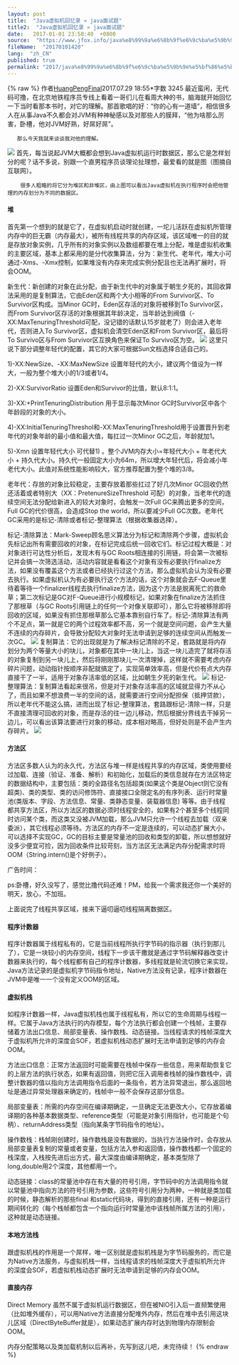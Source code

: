 ```yaml
---
layout: post
title:  "Java虚拟机回忆录 » java面试题"
title2:  "Java虚拟机回忆录 » java面试题"
date:   2017-01-01 23:58:40  +0800
source:  "https://www.jfox.info/java%e8%99%9a%e6%8b%9f%e6%9c%ba%e5%9b%9e%e5%bf%86%e5%bd%95.html"
fileName:  "20170101420"
lang:  "zh_CN"
published: true
permalink: "2017/java%e8%99%9a%e6%8b%9f%e6%9c%ba%e5%9b%9e%e5%bf%86%e5%bd%95.html"
---
```

{% raw %}
作者[HuangPengFinal](/u/760ba7ab8c81)2017.07.29 18:55*字数 3245
       最近蛮闲，无代码可撸，在北京地铁程序员专线上看着一哥们儿在看周大神的书，脑海就开始回忆一下当时看那本书时，对它的理解。那首歌唱的好：“你的心有一道墙”，相信很多人在从事Java不久都会对JVM有种神秘感以及对那些人的膜拜，“他为啥那么厉害，卧槽，他对JVM好熟，好屌好屌”。

       那么今天我就来谈谈我对他的理解。
![](8af5700.png)
       首先，每当说起JVM大概都会想到Java虚拟机运行时数据区，那么它是怎样划分的呢？话不多说，别跟一个直男程序员谈理论扯理想，最爱看的就是图（图摘自互联网）。

        很多人粗略的将它分为堆区和非堆区，由上图可以看出Java虚拟机在执行程序时会把他管理的内存划分为不同的数据区。

#### 堆

首先第一个想到的就是它了，在虚拟机启动时就创建，一坨儿活跃在虚拟机所管理内存中的巨无霸（内存最大），被所有线程共享的内存区域，该区域唯一的目的就是存放对象实例，几乎所有的对象实例以及数组都要在堆上分配，堆是虚拟机收集的主要区域，基本上都采用的是分代收集算法，分为：新生代、老年代，堆大小可通过-Xms、-Xmx控制，如果堆没有内存来完成实例分配且也无法再扩展时，将会OOM。

新生代：新创建的对象在此分配，由于新生代中的对象属于朝生夕死的，其回收算法采用的是复制算法，它由Eden区和两个大小相等的From Survivor区、To Survivor区构成。当Minor GC时，Eden区存活的对象将被移到To Survivor区，而From Survivor区存活的对象根据其年龄决定，当年龄达到阀值（-XX:MaxTenuringThreshold可配，没记错的话默认15岁就老了）则会进入老年代，否则进入To Survivor区，虚拟机会清空Eden区和From Survivor区，最后将To Survivo区与From Survivor区互换角色来保证To Survivo区为空。
![](5bfd1b9.png)
这里只说下部分调整年轻代的配置，其它的大家可根据Sun文档选择合适自己的。

1)-XX:NewSize、-XX:MaxNewSize  设置年轻代的大小，建议两个值设为一样大，一般为整个堆大小的1/3或者1/4。

2)-XX:SurvivorRatio 设置Eden和Survivor的比值，默认8:1:1。

3)-XX:+PrintTenuringDistribution 用于显示每次Minor GC时Survivor区中各个年龄段的对象的大小。

4)-XX:InitialTenuringThreshol和-XX:MaxTenuringThreshold用于设置晋升到老年代的对象年龄的最小值和最大值，每扛过一次Minor GC之后，年龄就加1。

5)-Xmn  设置年轻代大小 可代替1) 。整个JVM内存大小=年轻代大小 + 年老代大小 + 持久代大小。持久代一般固定大小为64m，所以增大年轻代后，将会减小年老代大小。此值对系统性能影响较大，官方推荐配置为整个堆的3/8。

老年代：存放的对象比较稳定，主要存放着那些扛过了好几次Minor GC回收仍然还活着或者特别大（XX：PretenureSizeThreshold 可配）的对象，当老年代的连续空间无法分配给新进入的较大对象时，会触发一次Full GC来腾出更多的空间，Full GC的代价很高，会造成Stop the world，所以要减少Full GC次数。老年代GC采用的是标记-清除或者标记-整理算法（根据收集器选择）。

标记-清除算法：Mark-Sweep顾名思义算法分为标记和清除两个步骤，虚拟机会先标记出所有需要回收的对象，在标记完成后统一回收它们。标记过程大概是：对对象进行可达性分析后，发现木有与GC Roots相连接的引用链，将会第一次被标记并会搞一次筛选活动，活动内容就是看看这个对象有没有必要执行finalize方法，如果没有覆盖这个方法或者已经执行过这个方法，那么虚拟机会认为没有必要去执行。如果虚拟机认为有必要执行这个方法的话，这个对象就会去F-Queue里待着等待一个finalizer线程去执行finalize方法，因为这个方法是脱离死亡的救命草；第二次标记是GC对F-Queue进行小规模标记，如果对象在finalize方法抓住了那根草（与GC Roots引用链上的任何一个对像关联即可），那么它将被移除即将回收的区域，如果没有抓住那根草那么它基本靠别自行车了。标记-清除算法有两个不足点，第一就是它的两个过程效率都不高，另一个就是空间问题，会产生大量不连续的内存碎片，会导致分配较大对象时无法申请到足够的连续空间从而触发一次GC。
![](c7e8cda.png)
复制算法：它的出现就是为了解决标记清除的不足，套路就是将内存划分为两个等量大小的块儿，对象都在其中一块儿上，当这一块儿造完了就将存活的对象复制到另一块儿上，然后将刚刚那块儿一次清理掉，这样就不需要考虑内存碎片问题，动动指针按顺序非配就搞定了，实现简单效率高，但是代价有点大内存直接干了一半，适用于对象存活率低的区域，比如朝生夕死的新生代。
![](fd84470.png)
标记-整理算法：复制算法看起来很吊，但是对于对象存活率高的区域就显得力不从心了，而且如果不想浪费一半的空间的话，就需要进行空间分配担保（抵押贷款），所以老年代不能这么搞，进而出现了标记-整理算法，套路跟标记-清除一样，只是不直接清理可回收的对象，而是存活的往一边儿移动，然后根据分界线去干掉另一边儿，可以看出该算法要进行对象的移动，成本相对略高，但好处则是不会产生内存碎片。
![](9a8c868.png)
#### 方法区

方法区多数人认为的永久代，方法区与堆一样是线程共享的内存区域，类使用要经过加载、连接（验证、准备、解析）和初始化，加载后的类信息就存在方法区特定的数据结构中，主要包括：类的全路径名包括超类(如果这个类是Object则它没有超类)、类的类型、类的访问修饰符、直接接口全限定名的有序列表、运行时常量池(类版本、字段、方法信息、常量、类静态变量、装载器信息) 等等。由于线程都共享方法区，所以方法区的数据必须时线程安全的，如果有2个甚至多个线程同时访问某个类，而这类又没被JVM加载，那么JVM只允许一个线程去加载（双亲委派），其它线程必须等待。方法区的内存不一定是连续的，可以动态扩展大小，可以选择不实现GC，GC的目标主要是常量池的回收和类型的卸载，所以想想就好没多少便宜可捡，因为回收条件比较苛刻，当方法区无法满足内存分配需求时将OOM（String.intern()是个好例子）。

广告时间：

ps:卧槽，好久没写了，感觉比撸代码还难！PM，给我一个需求我还你一个美好的明天，放心，不加班。

上面说完了线程共享区域，接来下逼叨逼叨线程隔离数据区。

#### 程序计数器

程序计数器属于线程私有的，它是当前线程所执行字节码的指示器（执行到那儿了），它是一块较小的内存空间，线程下一步该干撒就是通过字节码解释器改变计数器来执行的，每个线程都有自己的程序计数器，多线程就是轮流切换它来实现，Java方法记录的是虚拟机字节码指令地址，Native方法没有记录，程序计数器在JVM中是唯一一个没有定义OOM的区域。

#### 虚拟机栈

如程序计数器一样，Java虚拟机栈也属于线程私有，所以它的生命周期与线程一样。它属于Java方法执行的内存模型，每个方法执行都会创建一个栈帧，主要存储着方法出口信息、局部变量表、操作数栈、动态链接。当线程请求的栈帧深度大于虚拟机所允许的深度会SOF，若虚拟机栈动态扩展时无法申请到足够的内存会OOM。

方法出口信息：正常方法返回时可能需要在栈帧中保存一些信息，用来帮助恢复它的上层方法的执行状态，如果有返回值，则把它压入调用者栈帧的操作数栈中，调整计数器的值以指向方法调用指令后面的一条指令，若方法异常退出，那么返回地址是通过异常处理器来确定的，栈帧中一般不会保存这部分信息。

局部变量表：所需的内存空间在编译期确定，一旦确定无法更改大小，它存放着编译期的各种基本数据类型、reference类型（可能是对象引用指针，也可能是个句柄）、returnAddress类型（指向某条字节码指令的地址）。

操作数栈：栈帧刚创建时，操作数栈是没有数据的，当执行方法操作时，会存放从局部变量表复制的常量或者变量，包括方法入参和返回值，操作数栈都一个固定的栈深度，入栈按先进后出方式，最大深度由编译期确定，基本类型除了long,double用2个深度，其他都用一个。

动态链接：class的常量池中存在有大量的符号引用，字节码中的方法调用指令就以常量池中指向方法的符号引用为参数，这些符号引用分为两种，一种就是类加载的时候，静态解析的那些final 和static代码块，得到的直接引用，还有一种是运行期间转化的（每个栈帧都包含一个指向运行时常量池中该栈帧所属方法的引用），这种就是动态链接。

#### 本地方法栈

跟虚拟机栈的作用是一个屌样，唯一区别就是虚拟机栈是为字节码服务的，而它是为Native方法服务，与虚拟机栈一样，当线程请求的栈帧深度大于虚拟机所允许的深度会SOF，若虚拟机栈动态扩展时无法申请到足够的内存会OOM。

#### 直接内存

Direct Memory 虽然不属于虚拟机运行数据区，但在被NIO引入后一直频繁使用（比如堆外缓存），可以用Native方法直接分配堆外内存，然后在堆中去引用这块儿区域（DirectByteBuffer就是），如果动态扩展内存时达到物理内存限制会OOM。

内存分配策略以及类加载机制以后再补，先写到这儿吧，未完待续！
{% endraw %}